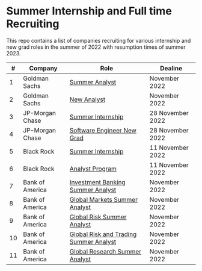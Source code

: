 # Summer Internship and Full time Recruiting
This repo contains a list of companies recruiting for various internship and new grad roles in the summer of 2022 with resumption times of summer 2023.

| # | Company | Role | Dealine |
---- | --- | --- |  --- |
1	|		Goldman Sachs	|	[Summer Analyst](https://goldmansachs.tal.net/vx/lang-en-GB/mobile-0/brand-2/xf-7fddc596a5d3/candidate/so/pm/1/pl/1/opp/2-Summer-Analyst-Summer-Associate-Internship-programs/en-GB)	| November 2022 |
2	|		Goldman Sachs	|	[New Analyst](https://goldmansachs.tal.net/vx/lang-en-GB/mobile-0/brand-2/xf-7fddc596a5d3/candidate/so/pm/1/pl/1/opp/1-New-Analyst-New-Associate-Full-time-roles/en-GB)	| November 2022 |
3 | JP-Morgan Chase | [Summer Internship](https://careers.jpmorgan.com/global/en/students/programs/software-engineer-summer) | 28 November 2022 |
4 | JP-Morgan Chase | [Software Engineer New Grad](https://jpmc.fa.oraclecloud.com/hcmUI/CandidateExperience/en/sites/CX_1001/job/210277397) | 28 November 2022
5 | Black Rock | [Summer Internship](https://blackrock.tal.net/vx/lang-en-GB/mobile-0/brand-3/user-1563447/xf-a877879afa64/wid-1/candidate/so/pm/1/pl/1/opp/6582-Summer-Internship-Program-EMEA/en-GB) | 11 November 2022 |
6 | Black Rock | [Analyst Program](https://blackrock.tal.net/vx/lang-en-GB/mobile-0/brand-3/xf-a877879afa64/wid-1/candidate/so/pm/1/pl/1/opp/6581-Analyst-Program-EMEA/en-GB) | 11 November 2022 |
7 | Bank of America | [Investment Banking Summer Analyst](https://bankcampuscareers.tal.net/vx/lang-en-GB/mobile-0/brand-4/user-1802545/xf-0b361ea63946/candidate/so/pm/1/pl/1/opp/8814-Investment-Banking-Summer-2023-Analyst-London/en-GB) | November 2022 |
8 | Bank of America | [Global Markets Summer Analyst](https://bankcampuscareers.tal.net/vx/lang-en-GB/mobile-0/brand-4/user-1802545/xf-0b361ea63946/candidate/so/pm/1/pl/1/opp/8873-Global-Capital-Markets-ECM-DCM-LevFin-Summer-2023-Analyst-London/en-GB) | November 2022 |
9 | Bank of America | [Global Risk Summer Analyst](https://bankcampuscareers.tal.net/vx/lang-en-GB/mobile-0/brand-4/user-1802545/xf-0b361ea63946/candidate/so/pm/1/pl/1/opp/8684-Global-Risk-Summer-2023-Analyst-London/en-GB) | November 2022 |
10 | Bank of America | [Global Risk and Trading Summer Analyst](https://bankcampuscareers.tal.net/vx/lang-en-GB/mobile-0/brand-4/user-1802545/xf-0b361ea63946/candidate/so/pm/1/pl/1/opp/8681-Global-Markets-Sales-and-Trading-Summer-2023-Analyst-London/en-GB) | November 2022 |
11 | Bank of America | [Global Research Summer Analyst](https://bankcampuscareers.tal.net/vx/lang-en-GB/mobile-0/brand-4/user-1802545/xf-0b361ea63946/candidate/so/pm/1/pl/1/opp/8677-Global-Research-Summer-2023-Analyst-London/en-GB) | November 2022 |
